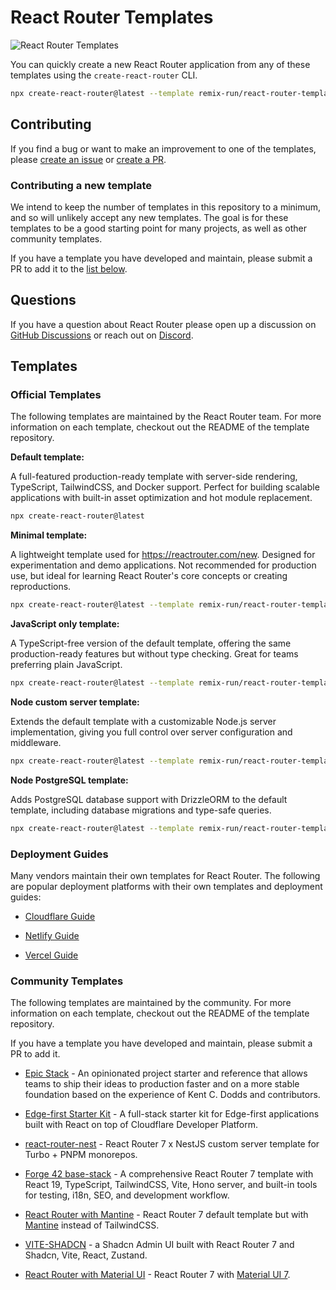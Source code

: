 # React Router Templates

![React Router Templates](./.assets/starter-kits-solid.png)

You can quickly create a new React Router application from any of these templates using the `create-react-router` CLI.

```bash
npx create-react-router@latest --template remix-run/react-router-templates/<template-name>
```

## Contributing

If you find a bug or want to make an improvement to one of the templates, please [create an issue](https://github.com/remix-run/react-router-templates/issues/new) or [create a PR](https://github.com/remix-run/react-router-templates/pulls).

### Contributing a new template

We intend to keep the number of templates in this repository to a minimum, and so will unlikely accept any new templates. The goal is for these templates to be a good starting point for many projects, as well as other community templates.

If you have a template you have developed and maintain, please submit a PR to add it to the [list below](#community-templates).

## Questions

If you have a question about React Router please open up a discussion on [GitHub Discussions](https://github.com/remix-run/react-router/discussions) or reach out on [Discord](https://rmx.as/discord).

## Templates

### Official Templates

The following templates are maintained by the React Router team. For more information on each template, checkout out the README of the template repository.

**Default template:**

A full-featured production-ready template with server-side rendering, TypeScript, TailwindCSS, and Docker support. Perfect for building scalable applications with built-in asset optimization and hot module replacement.

```bash
npx create-react-router@latest
```

**Minimal template:**

A lightweight template used for https://reactrouter.com/new. Designed for experimentation and demo applications. Not recommended for production use, but ideal for learning React Router's core concepts or creating reproductions.

```bash
npx create-react-router@latest --template remix-run/react-router-templates/minimal
```

**JavaScript only template:**

A TypeScript-free version of the default template, offering the same production-ready features but without type checking. Great for teams preferring plain JavaScript.

```bash
npx create-react-router@latest --template remix-run/react-router-templates/javascript
```

**Node custom server template:**

Extends the default template with a customizable Node.js server implementation, giving you full control over server configuration and middleware.

```bash
npx create-react-router@latest --template remix-run/react-router-templates/node-custom-server
```

**Node PostgreSQL template:**

Adds PostgreSQL database support with DrizzleORM to the default template, including database migrations and type-safe queries.

```bash
npx create-react-router@latest --template remix-run/react-router-templates/node-postgres
```

### Deployment Guides

Many vendors maintain their own templates for React Router. The following are popular deployment platforms with their own templates and deployment guides:

- [Cloudflare Guide](https://developers.cloudflare.com/workers/framework-guides/web-apps/react-router/)

- [Netlify Guide](https://docs.netlify.com/build/frameworks/framework-setup-guides/react-router/)

- [Vercel Guide](https://vercel.com/templates/react-router/react-router-boilerplate)

### Community Templates

The following templates are maintained by the community. For more information on each template, checkout out the README of the template repository.

If you have a template you have developed and maintain, please submit a PR to add it.

- [Epic Stack](https://github.com/epicweb-dev/epic-stack) - An opinionated project starter and reference that allows teams to ship their ideas to production faster and on a more stable foundation based on the experience of Kent C. Dodds and contributors.

- [Edge-first Starter Kit](https://github.com/edgefirst-dev/starter) - A full-stack starter kit for Edge-first applications built with React on top of Cloudflare Developer Platform.

- [react-router-nest](https://github.com/cbnsndwch/react-router-nest) - React Router 7 x NestJS custom server template for Turbo + PNPM monorepos.

- [Forge 42 base-stack](https://github.com/forge-42/base-stack) - A comprehensive React Router 7 template with React 19, TypeScript, TailwindCSS, Vite, Hono server, and built-in tools for testing, i18n, SEO, and development workflow.

- [React Router with Mantine](https://github.com/samui-build/react-router-mantine) - React Router 7 default template but with [Mantine](https://mantine.dev) instead of TailwindCSS.

- [VITE-SHADCN](https://github.com/yluiop123/vite-shadcn) - a Shadcn Admin UI built with React Router 7 and Shadcn, Vite, React, Zustand.
- [React Router with Material UI](https://github.com/mui/material-ui/tree/master/examples/material-ui-react-router-ts) - React Router 7 with [Material UI 7](https://mui.com/material-ui/getting-started/).

